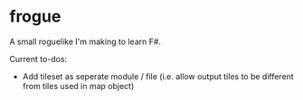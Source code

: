 # frogue

A small roguelike I'm making to learn F#.

Current to-dos:

- Add tileset as seperate module / file (i.e. allow output tiles to be different from tiles used in map object)
